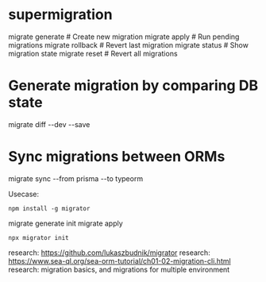 # supermigration

migrate generate <name> # Create new migration
migrate apply # Run pending migrations
migrate rollback # Revert last migration
migrate status # Show migration state
migrate reset # Revert all migrations

# Generate migration by comparing DB state

migrate diff --dev --save

# Sync migrations between ORMs

migrate sync --from prisma --to typeorm

Usecase:

```
npm install -g migrator
```

migrate generate init
migrate apply

```
npx migrator init
```

research: https://github.com/lukaszbudnik/migrator
research: https://www.sea-ql.org/sea-orm-tutorial/ch01-02-migration-cli.html
research: migration basics, and migrations for multiple environment
